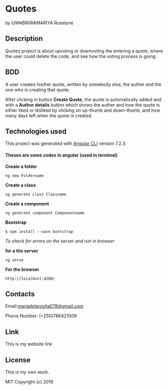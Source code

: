 # Quotes
by UWABIKIRAMARIYA Roselyne

## Description

Quotes project is about upvoting or downvoting the entering a quote, where the user could delete the code, and see how the voting process is going.

## BDD

A user creates his/her quote, written by somebody else, the auther and the one who is creating that quote.

After clicking in button **Create Quote**, the quote is automatically added and with a **Author details** button which shows the auther and how the quote is either liked or disliked by clicking on up-thumb and down-thumb, and  how many days left when the quote is created.

## Technologies used

This project was generated with [Angular CLI](https://github.com/angular/angular-cli) version 7.2.3.

#### Theses are some codes in angular (used in terminal)

**Create a folder**

`ng new Foldername`

**Create a class** 

`ng generate class Classname`

**Create a component** 

`ng generate component Componentname`

**Bootstrap**

`$ npm install --save bootstrap`

*To check for errors on the server and run in browser*

**for a the server**

`ng serve` 

**For the browser**

 `http://localhost:4200/`
 
## Contacts

Email:mariadelarosita078@gmail.com

Phone Number: (+250)786421009

## Link

This is my website link 


## License

This is my own work.

MIT Copyright (c) 2019
